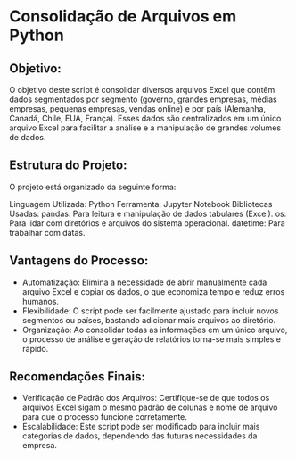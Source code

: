 # Consolidação de Arquivos em Python

## Objetivo: 

O objetivo deste script é consolidar diversos arquivos Excel que contêm dados segmentados por 
segmento (governo, grandes empresas, médias empresas, pequenas empresas, vendas online) e por
país (Alemanha, Canadá, Chile, EUA, França). Esses dados são centralizados em um único arquivo 
Excel para facilitar a análise e a manipulação de grandes volumes de dados.

## Estrutura do Projeto:
O projeto está organizado da seguinte forma:

Linguagem Utilizada: Python
Ferramenta: Jupyter Notebook
Bibliotecas Usadas:
pandas: Para leitura e manipulação de dados tabulares (Excel).
os: Para lidar com diretórios e arquivos do sistema operacional.
datetime: Para trabalhar com datas.

## Vantagens do Processo:
- Automatização: Elimina a necessidade de abrir manualmente cada arquivo Excel e copiar os dados, o que economiza tempo e reduz erros humanos.
- Flexibilidade: O script pode ser facilmente ajustado para incluir novos segmentos ou países, bastando adicionar mais arquivos ao diretório.
- Organização: Ao consolidar todas as informações em um único arquivo, o processo de análise e geração de relatórios torna-se mais simples e rápido.

## Recomendações Finais:
- Verificação de Padrão dos Arquivos: Certifique-se de que todos os arquivos Excel sigam o mesmo padrão de colunas e nome de arquivo para que o processo funcione corretamente.
- Escalabilidade: Este script pode ser modificado para incluir mais categorias de dados, dependendo das futuras necessidades da empresa.
